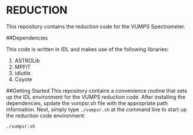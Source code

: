 # REDUCTION

This repository contains the reduction code for the VUMPS Spectrometer.

##Dependencies

This code is written in IDL and makes use of the following libraries:
1. ASTROLib
2. MPFIT
3. idlutils
4. Coyote

##Getting Started
This repository contains a convenience routine that sets up the IDL environment for the VUMPS reduction code. After installing the dependencies, update the vumpsr.sh file with the appropriate path information. Next, simply type `./vumpsr.sh` at the command line to start up the reduction code environment:

    ./vumpsr.sh
